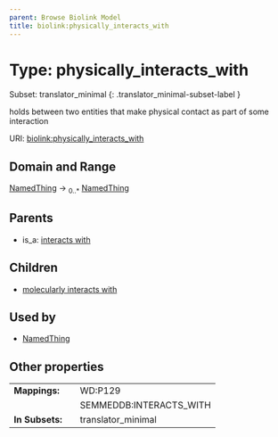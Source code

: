 ```yaml
---
parent: Browse Biolink Model
title: biolink:physically_interacts_with
---
```


# Type: physically_interacts_with

Subset:
translator_minimal
{: .translator_minimal-subset-label }


holds between two entities that make physical contact as part of some interaction

URI: [biolink:physically_interacts_with](https://w3id.org/biolink/vocab/physically_interacts_with)

## Domain and Range

[NamedThing](NamedThing.md) ->  <sub>0..*</sub> [NamedThing](NamedThing.md)

## Parents

 *  is_a: [interacts with](interacts_with.md)

## Children

 *  [molecularly interacts with](molecularly_interacts_with.md)

## Used by

 * [NamedThing](NamedThing.md)

## Other properties

|  |  |  |
| --- | --- | --- |
| **Mappings:** | | WD:P129 |
|  | | SEMMEDDB:INTERACTS_WITH |
| **In Subsets:** | | translator_minimal |

